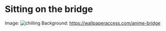 # Sitting on the bridge
Image:
![chilling](https://github.com/Bunzhida/Bunzhida/assets/100462236/b7dcda70-3f5a-457a-95ba-8c9131604b11)
Background:
https://wallpaperaccess.com/anime-bridge
